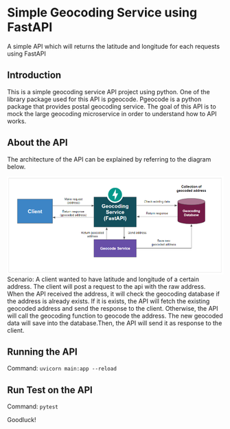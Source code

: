 # Simple Geocoding Service using FastAPI
A simple API which will returns the latitude and longitude for each requests using FastAPI

## Introduction
This is a simple geocoding service API project using python. One of the library package used for this API is pgeocode. Pgeocode is a python package that provides postal geocoding service. The goal of this API is to mock the large geocoding microservice in order to understand how to API works.

## About the API
The architecture of the API can be explained by referring to the diagram below.

![](img/about_api.PNG)
Scenario:
A client wanted to have latitude and longitude of a certain address. The client will post a request to the api with the raw address. When the API received the address, it will check the geocoding database if the address is already exists. If it is exists, the API will fetch the existing geocoded address and send the response to the client. Otherwise, the API will call the geocoding function to geocode the address. The new geocoded data will save into the database.Then, the API will send it as response to the client. 

## Running the API 
Command:
`uvicorn main:app --reload`

## Run Test on the API
Command:
`pytest`

Goodluck!
